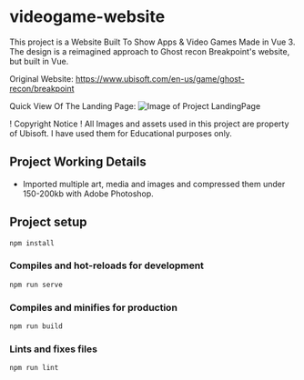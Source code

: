 # videogame-website

This project is a Website Built To Show Apps & Video Games Made in Vue 3. The design is a reimagined approach to Ghost recon Breakpoint's website, but built in Vue.

Original Website: https://www.ubisoft.com/en-us/game/ghost-recon/breakpoint

Quick View Of The Landing Page:
![Image of Project LandingPage](ReadMeFiles/landingPageVueProject.png)

! Copyright Notice ! 
All Images and assets used in this project are property of Ubisoft. I have used them for Educational purposes only.

## Project Working Details

- Imported multiple art, media and images and compressed them under 150-200kb with Adobe Photoshop.

## Project setup
```
npm install
```

### Compiles and hot-reloads for development
```
npm run serve
```

### Compiles and minifies for production
```
npm run build
```

### Lints and fixes files
```
npm run lint
```